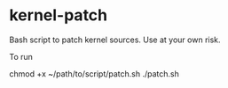 # kernel-patch

Bash script to patch kernel sources.
Use at your own risk.

To run 
 
  chmod +x ~/path/to/script/patch.sh
 ./patch.sh


